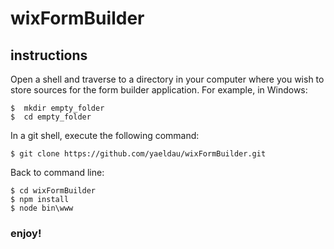 # wixFormBuilder

## instructions

Open a shell and traverse to a directory in your computer where you wish to store
sources for the form builder application. For example, in Windows:
```shell
$  mkdir empty_folder
$  cd empty_folder
```
In a git shell, execute the following command:
```shell
$ git clone https://github.com/yaeldau/wixFormBuilder.git
```

Back to command line:
```shell
$ cd wixFormBuilder
$ npm install
$ node bin\www
```


### enjoy!


